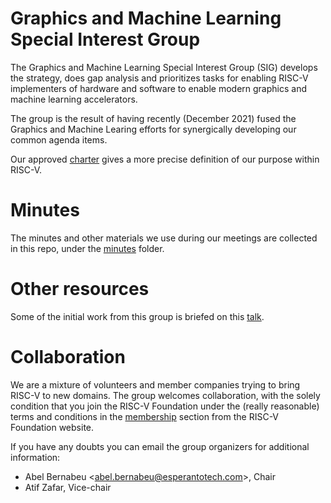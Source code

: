 # Graphics and Machine Learning Special Interest Group

The Graphics and Machine Learning Special Interest Group (SIG) develops the strategy,
does gap analysis and prioritizes tasks for enabling RISC-V implementers of hardware
and software to enable modern graphics and machine learning accelerators.

The group is the result of having recently (December 2021) fused the Graphics and
Machine Learing efforts for synergically developing our common agenda items.

Our approved [charter](https://github.com/riscv-admin/graphics/blob/main/CHARTER.md)
gives a more precise definition of our purpose within RISC-V.

#  Minutes

The minutes and other materials we use during our meetings are collected in this repo,
under the [minutes](https://github.com/riscv-admin/graphics/tree/main/minutes) folder.

# Other resources
Some of the initial work from this group is briefed on this [talk](https://www.youtube.com/watch?v=kM0lsWjqOaw).

# Collaboration

We are a mixture of volunteers and member companies trying to bring RISC-V to new domains.
The group welcomes collaboration, with the solely condition that you join the RISC-V Foundation
under the (really reasonable) terms and conditions in the [membership](https://riscv.org/membership/)
section from the RISC-V Foundation website.

If you have any doubts you can email the group organizers for
additional information:
- Abel Bernabeu <<abel.bernabeu@esperantotech.com>>, Chair
- Atif Zafar, Vice-chair
